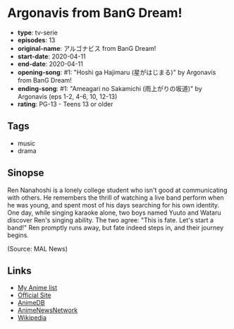 # Argonavis from BanG Dream!

-   **type**: tv-serie
-   **episodes**: 13
-   **original-name**: アルゴナビス from BanG Dream!
-   **start-date**: 2020-04-11
-   **end-date**: 2020-04-11
-   **opening-song**: #1: "Hoshi ga Hajimaru (星がはじまる)" by Argonavis from BanG Dream!
-   **ending-song**: #1: "Ameagari no Sakamichi (雨上がりの坂道)" by Argonavis (eps 1-2, 4-6, 10, 12-13)
-   **rating**: PG-13 - Teens 13 or older

## Tags

-   music
-   drama

## Sinopse

Ren Nanahoshi is a lonely college student who isn't good at communicating with others. He remembers the thrill of watching a live band perform when he was young, and spent most of his days searching for his own identity. One day, while singing karaoke alone, two boys named Yuuto and Wataru discover Ren's singing ability. The two agree: "This is fate. Let's start a band!" Ren promptly runs away, but fate indeed steps in, and their journey begins.

(Source: MAL News)

## Links

-   [My Anime list](https://myanimelist.net/anime/40677/Argonavis_from_BanG_Dream)
-   [Official Site](https://anime.argo-bdp.com/)
-   [AnimeDB](http://anidb.info/perl-bin/animedb.pl?show=anime&aid=15256)
-   [AnimeNewsNetwork](http://www.animenewsnetwork.com/encyclopedia/anime.php?id=23027)
-   [Wikipedia](https://en.wikipedia.org/wiki/Argonavis_from_BanG_Dream!)
